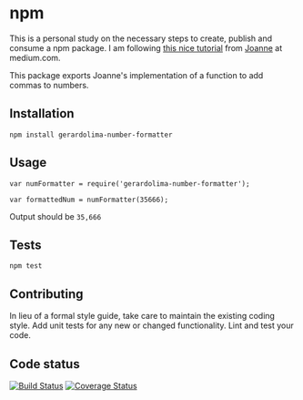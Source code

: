 npm
=========

This is a personal study on the necessary steps to create, publish and consume a npm package. I am following [this nice tutorial](https://medium.com/@jdaudier/how-to-create-and-publish-your-first-node-js-module-444e7585b738#.12iq9dolk) from [Joanne](https://medium.com/@jdaudier) at medium.com.  

This package exports Joanne's implementation of a function to add commas to numbers.

## Installation

  `npm install gerardolima-number-formatter`

## Usage

    var numFormatter = require('gerardolima-number-formatter');

    var formattedNum = numFormatter(35666);
  
  
  Output should be `35,666`


## Tests

  `npm test`

## Contributing

In lieu of a formal style guide, take care to maintain the existing coding style. Add unit tests for any new or changed functionality. Lint and test your code.

## Code status 
[![Build Status](https://travis-ci.org/gerardolima/npm.svg?branch=master)](https://travis-ci.org/gerardolima/npm)
[![Coverage Status](https://coveralls.io/repos/github/gerardolima/npm/badge.svg?branch=master)](https://coveralls.io/github/gerardolima/npm?branch=master)
